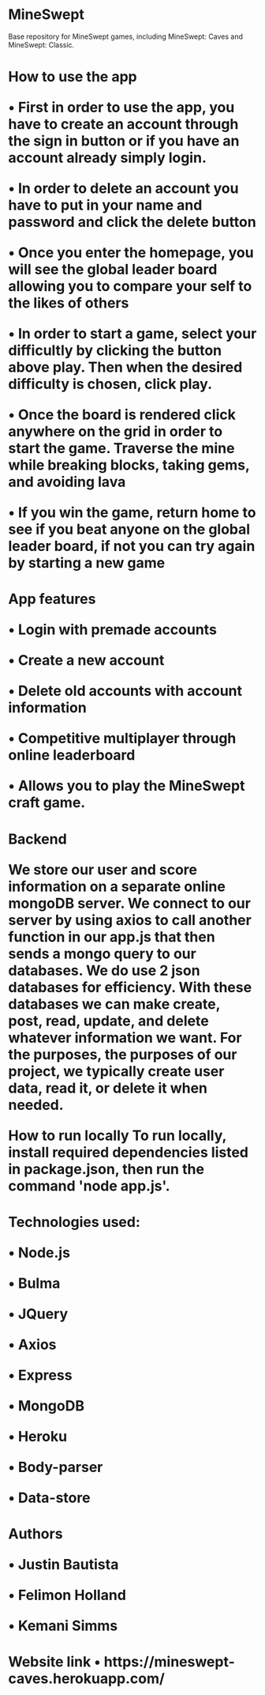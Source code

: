 # MineSwept
Base repository for MineSwept games, including MineSwept: Caves and MineSwept: Classic.

<h1>How to use the app

•    First in order to use the app, you have to create an account through the sign in button or if you have an account already simply login. 

•    In order to delete an account you  have to put in your name and password and click the delete button

•    Once you enter the homepage, you will see the global leader board allowing you to compare your self to the likes of others

•    In order to start a game, select your difficultly by clicking the button above play. Then when the desired difficulty is chosen, click play.

•    Once the board is rendered click anywhere on the grid in order to start the game. Traverse the mine while breaking blocks, taking gems, and avoiding lava

•    If you win the game, return home to see if you beat anyone on the global leader board, if not you can try again by starting a new game

<h1>App features

•    Login with premade accounts 

•    Create a new account

•    Delete old accounts with account information 

•    Competitive multiplayer through online leaderboard 

•    Allows you to play the MineSwept craft game. 

<h1>Backend 

We store our user and score information on a separate online mongoDB server. We connect to our server by using axios to call another function in our app.js that then sends a mongo query to our databases. We do use 2 json databases for efficiency. With these databases we can make create, post, read, update, and delete whatever information we want. For the purposes, the purposes of our project, we typically create user data, read it, or delete it when needed.

How to run locally 
To run locally, install required dependencies listed in package.json, then run the command 'node app.js'.


<h1>Technologies used: 

•    Node.js

•    Bulma

•    JQuery

•    Axios

•    Express

•    MongoDB

•    Heroku

•    Body-parser

•    Data-store

<h1>Authors

•    Justin Bautista 

•    Felimon Holland

•    Kemani Simms

<h1>Website link
•    https://mineswept-caves.herokuapp.com/
